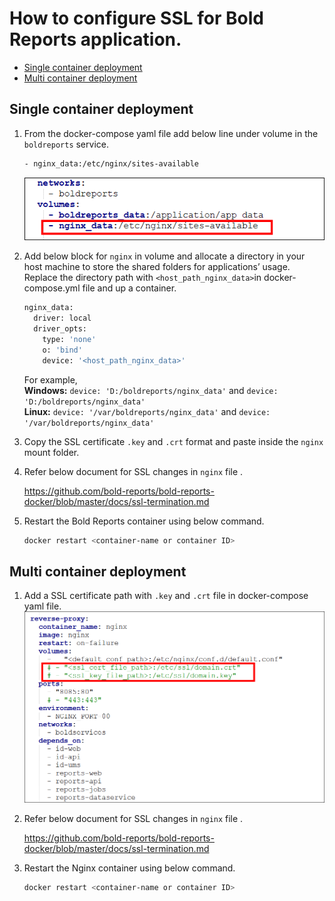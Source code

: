 # How to configure SSL for Bold Reports application.

* [Single container deployment](#single-container-deployment)
* [Multi container deployment](#multi-container-deployment)

## Single container deployment

1. From the docker-compose yaml file add below line under volume in the `boldreports` service.

   ~~~sh
   - nginx_data:/etc/nginx/sites-available
   ~~~

   <img src="../images/ngnix-volume.png" alt="Image">

2. Add below block for `nginx` in volume and allocate a directory in your host machine to store the shared folders for applications’ usage. Replace the directory path with `<host_path_nginx_data>`in docker-compose.yml file and up a container.
   ~~~sh
   nginx_data:
     driver: local
     driver_opts:
       type: 'none'
       o: 'bind'
       device: '<host_path_nginx_data>'
   ~~~
  
    For example, <br><b>Windows:</b> `device: 'D:/boldreports/nginx_data'` and `device: 'D:/boldreports/nginx_data'` <br><b>Linux:</b> `device: '/var/boldreports/nginx_data'` and `device: '/var/boldreports/nginx_data'`

3. Copy the SSL certificate `.key` and `.crt` format and paste inside the `nginx` mount folder.

4. Refer below document for SSL changes in `nginx` file .

   https://github.com/bold-reports/bold-reports-docker/blob/master/docs/ssl-termination.md
   
5. Restart the Bold Reports container using below command.
   ~~~sh
   docker restart <container-name or container ID>
   ~~~

## Multi container deployment

1. Add a SSL certificate path with `.key` and `.crt` file in docker-compose yaml file.
   ![docker-compose.yml](../images/nginx-certificate.png)

2. Refer below document for SSL changes in `nginx` file .

   https://github.com/bold-reports/bold-reports-docker/blob/master/docs/ssl-termination.md

3. Restart the Nginx container using below command.
   ~~~sh
   docker restart <container-name or container ID>
   ~~~


